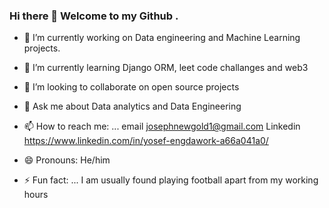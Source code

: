 ### Hi there 👋  Welcome to my Github . 

- 🔭 I’m currently working on Data engineering and Machine Learning projects.
 
- 🌱 I’m currently learning Django ORM, leet code challanges and web3
 
- 👯 I’m looking to collaborate on open source projects

- 💬 Ask me about Data analytics and  Data Engineering

- 📫 How to reach me: ... email josephnewgold1@gmail.com   Linkedin https://www.linkedin.com/in/yosef-engdawork-a66a041a0/

- 😄 Pronouns: He/him 

- ⚡ Fun fact: ... I am usually found playing football apart from my working hours


